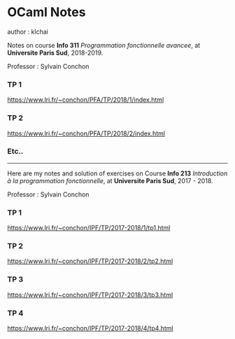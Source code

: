 # OCaml Notes

author : klchai

Notes on course **Info 311** *Programmation fonctionnelle avancee*, at **Universite Paris Sud**, 2018-2019.

Professor : Sylvain Conchon

### TP 1

https://www.lri.fr/~conchon/PFA/TP/2018/1/index.html

### TP 2

https://www.lri.fr/~conchon/PFA/TP/2018/2/index.html

### Etc..

---

Here are my notes and solution of exercises on Course **Info 213** *Introduction à la programmation fonctionnelle*, at **Universite Paris Sud**, 2017 - 2018.

Professor : Sylvain Conchon

### TP 1
https://www.lri.fr/~conchon/IPF/TP/2017-2018/1/tp1.html

### TP 2
https://www.lri.fr/~conchon/IPF/TP/2017-2018/2/tp2.html

### TP 3
https://www.lri.fr/~conchon/IPF/TP/2017-2018/3/tp3.html

### TP 4
https://www.lri.fr/~conchon/IPF/TP/2017-2018/4/tp4.html
